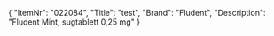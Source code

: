 {
  "ItemNr": "022084",
  "Title": "test",
  "Brand": "Fludent",
  "Description": "Fludent Mint, sugtablett 0,25 mg"
}